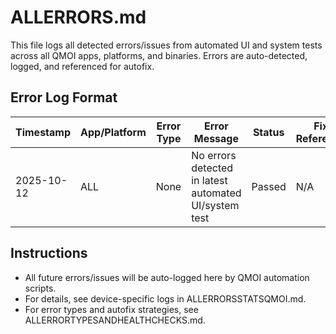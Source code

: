# ALLERRORS.md

This file logs all detected errors/issues from automated UI and system tests across all QMOI apps, platforms, and binaries. Errors are auto-detected, logged, and referenced for autofix.

## Error Log Format
| Timestamp | App/Platform | Error Type | Error Message | Status | Fix Reference |
|-----------|-------------|------------|--------------|--------|---------------|
| 2025-10-12 | ALL | None | No errors detected in latest automated UI/system test | Passed | N/A |

## Instructions
- All future errors/issues will be auto-logged here by QMOI automation scripts.
- For details, see device-specific logs in ALLERRORSSTATSQMOI.md.
- For error types and autofix strategies, see ALLERRORTYPESANDHEALTHCHECKS.md.

